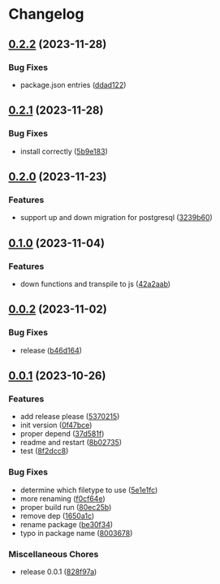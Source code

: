# Changelog

## [0.2.2](https://github.com/ScopeSV/kyseline/compare/v0.2.1...v0.2.2) (2023-11-28)


### Bug Fixes

* package.json entries ([ddad122](https://github.com/ScopeSV/kyseline/commit/ddad122357af28f81d4bbf075c8e3869d0ddc65c))

## [0.2.1](https://github.com/ScopeSV/kyseline/compare/v0.2.0...v0.2.1) (2023-11-28)


### Bug Fixes

* install correctly ([5b9e183](https://github.com/ScopeSV/kyseline/commit/5b9e1838aacabe4587d862dbc6e44eea0c555e17))

## [0.2.0](https://github.com/ScopeSV/kyseline/compare/v0.1.0...v0.2.0) (2023-11-23)


### Features

* support up and down migration for postgresql ([3239b60](https://github.com/ScopeSV/kyseline/commit/3239b6022845149696cbddc390b28fbd98ca549c))

## [0.1.0](https://github.com/ScopeSV/kyseline/compare/v0.0.2...v0.1.0) (2023-11-04)


### Features

* down functions and transpile to js ([42a2aab](https://github.com/ScopeSV/kyseline/commit/42a2aab773c17cb8311bd40c894279620ba69cba))

## [0.0.2](https://github.com/ScopeSV/kyseline/compare/v0.0.1...v0.0.2) (2023-11-02)


### Bug Fixes

* release ([b46d164](https://github.com/ScopeSV/kyseline/commit/b46d164c17886ed5024760703225b7e79814720a))

## [0.0.1](https://github.com/ScopeSV/kyseline/compare/v1.3.0...v0.0.1) (2023-10-26)


### Features

* add release please ([5370215](https://github.com/ScopeSV/kyseline/commit/5370215f788bd494891ddfd62452356cc06d2865))
* init version ([0f47bce](https://github.com/ScopeSV/kyseline/commit/0f47bcef078cd701cb291a38419fd96340d6985c))
* proper depend ([37d581f](https://github.com/ScopeSV/kyseline/commit/37d581fc7335ed547ec5f50c8c159b2b54bc1790))
* readme and restart ([8b02735](https://github.com/ScopeSV/kyseline/commit/8b027350e07847d688e6ec67c30f4a5337faa5f6))
* test ([8f2dcc8](https://github.com/ScopeSV/kyseline/commit/8f2dcc81168486acc8431b2fd937823267670300))


### Bug Fixes

* determine which filetype to use ([5e1e1fc](https://github.com/ScopeSV/kyseline/commit/5e1e1fcd8e965d50ac0b1bdc4d168c3b18657216))
* more renaming ([f0cf64e](https://github.com/ScopeSV/kyseline/commit/f0cf64e5b71e3d86aab9788eb479e0865c4b4419))
* proper build run ([80ec25b](https://github.com/ScopeSV/kyseline/commit/80ec25b6f0043c034efd817662c54f092c783506))
* remove dep ([1650a1c](https://github.com/ScopeSV/kyseline/commit/1650a1c307e22d0cda522032325b47e55b14339c))
* rename package ([be30f34](https://github.com/ScopeSV/kyseline/commit/be30f34e19488697c93fdea2323790f226f6281b))
* typo in package name ([8003678](https://github.com/ScopeSV/kyseline/commit/80036782f0c2e96d41652e97a066a295249aa4e5))


### Miscellaneous Chores

* release 0.0.1 ([828f97a](https://github.com/ScopeSV/kyseline/commit/828f97aac3ee57f961209e0bcec90c4710a1abfe))
